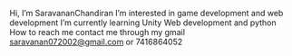 Hi, I’m SaravananChandiran
I’m interested in game development and web development
I’m currently learning Unity Web development and python
How to reach me contact me through my gmail saravanan072002@gmail.com or 7416864052

<!---
SaravananChandiran/SaravananChandiran is a ✨ special ✨ repository because its `README.md` (this file) appears on your GitHub profile.
You can click the Preview link to take a look at your changes.
--->
